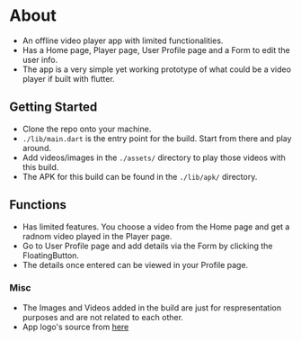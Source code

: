 # About
- An offline video player app with limited functionalities. 
- Has a Home page, Player page, User Profile page and a Form to edit the user info.
- The app is a very simple yet working prototype of what could be a video player if built with flutter.

## Getting Started
- Clone the repo onto your machine.
- <code>./lib/main.dart</code> is the entry point for the build. Start from there and play around.
- Add videos/images in the <code>./assets/</code> directory to play those videos with this build.
- The APK for this build can be found in the <code>./lib/apk/</code> directory.
## Functions
- Has limited features. You choose a video from the Home page and get a radnom video played in the Player page.
- Go to User Profile page and add details via the Form by clicking the FloatingButton.
- The details once entered can be viewed in your Profile page.

### Misc
- The Images and Videos added in the build are just for respresentation purposes and are not related to each other.
- App logo's source from [here](https://dribbble.com/shots/4022842-Play-button?utm_source=Clipboard_Shot&utm_campaign=adamlorry&utm_content=Play%20button&utm_medium=Social_Share&utm_source=Clipboard_Shot&utm_campaign=adamlorry&utm_content=Play%20button&utm_medium=Social_Share)
